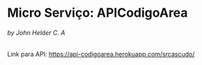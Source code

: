 # Micro Serviço: APICodigoArea
###### by John Helder C. A

Link para API: https://api-codigoarea.herokuapp.com/srcascudo/
